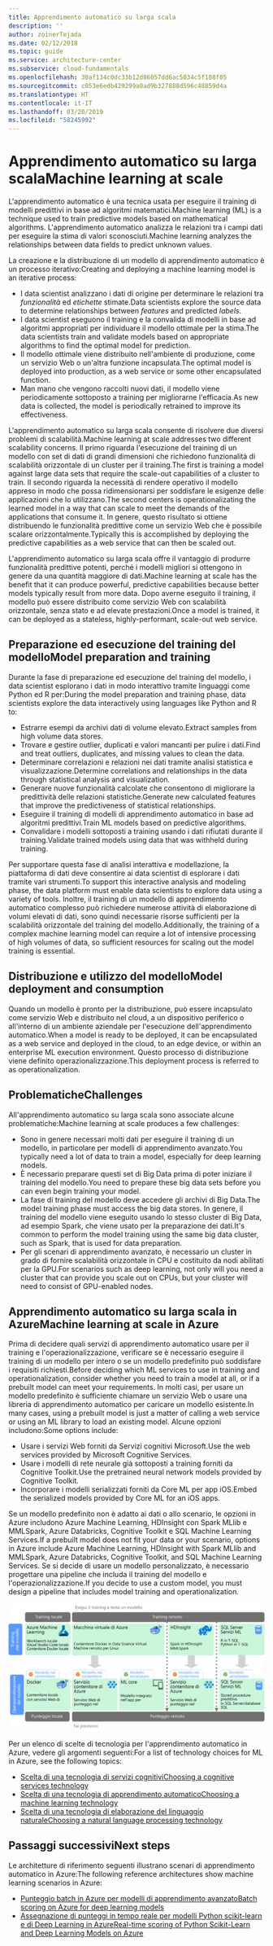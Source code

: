 ```yaml
---
title: Apprendimento automatico su larga scala
description: ''
author: zoinerTejada
ms.date: 02/12/2018
ms.topic: guide
ms.service: architecture-center
ms.subservice: cloud-fundamentals
ms.openlocfilehash: 30af134c0dc33b12d86057dd6ac5034c5f108f05
ms.sourcegitcommit: c053e6edb429299a0ad9b327888d596c48859d4a
ms.translationtype: HT
ms.contentlocale: it-IT
ms.lasthandoff: 03/20/2019
ms.locfileid: "58245992"
---
```

# <a name="machine-learning-at-scale"></a><span data-ttu-id="afb6a-102">Apprendimento automatico su larga scala</span><span class="sxs-lookup"><span data-stu-id="afb6a-102">Machine learning at scale</span></span>

<span data-ttu-id="afb6a-103">L'apprendimento automatico è una tecnica usata per eseguire il training di modelli predittivi in base ad algoritmi matematici.</span><span class="sxs-lookup"><span data-stu-id="afb6a-103">Machine learning (ML) is a technique used to train predictive models based on mathematical algorithms.</span></span> <span data-ttu-id="afb6a-104">L'apprendimento automatico analizza le relazioni tra i campi dati per eseguire la stima di valori sconosciuti.</span><span class="sxs-lookup"><span data-stu-id="afb6a-104">Machine learning analyzes the relationships between data fields to predict unknown values.</span></span>

<span data-ttu-id="afb6a-105">La creazione e la distribuzione di un modello di apprendimento automatico è un processo iterativo:</span><span class="sxs-lookup"><span data-stu-id="afb6a-105">Creating and deploying a machine learning model is an iterative process:</span></span>

- <span data-ttu-id="afb6a-106">I data scientist analizzano i dati di origine per determinare le relazioni tra *funzionalità* ed *etichette* stimate.</span><span class="sxs-lookup"><span data-stu-id="afb6a-106">Data scientists explore the source data to determine relationships between *features* and predicted *labels*.</span></span>
- <span data-ttu-id="afb6a-107">I data scientist eseguono il training e la convalida di modelli in base ad algoritmi appropriati per individuare il modello ottimale per la stima.</span><span class="sxs-lookup"><span data-stu-id="afb6a-107">The data scientists train and validate models based on appropriate algorithms to find the optimal model for prediction.</span></span>
- <span data-ttu-id="afb6a-108">Il modello ottimale viene distribuito nell'ambiente di produzione, come un servizio Web o un'altra funzione incapsulata.</span><span class="sxs-lookup"><span data-stu-id="afb6a-108">The optimal model is deployed into production, as a web service or some other encapsulated function.</span></span>
- <span data-ttu-id="afb6a-109">Man mano che vengono raccolti nuovi dati, il modello viene periodicamente sottoposto a training per migliorarne l'efficacia.</span><span class="sxs-lookup"><span data-stu-id="afb6a-109">As new data is collected, the model is periodically retrained to improve its effectiveness.</span></span>

<span data-ttu-id="afb6a-110">L'apprendimento automatico su larga scala consente di risolvere due diversi problemi di scalabilità.</span><span class="sxs-lookup"><span data-stu-id="afb6a-110">Machine learning at scale addresses two different scalability concerns.</span></span> <span data-ttu-id="afb6a-111">Il primo riguarda l'esecuzione del training di un modello con set di dati di grandi dimensioni che richiedono funzionalità di scalabilità orizzontale di un cluster per il training.</span><span class="sxs-lookup"><span data-stu-id="afb6a-111">The first is training a model against large data sets that require the scale-out capabilities of a cluster to train.</span></span> <span data-ttu-id="afb6a-112">Il secondo riguarda la necessità di rendere operativo il modello appreso in modo che possa ridimensionarsi per soddisfare le esigenze delle applicazioni che lo utilizzano.</span><span class="sxs-lookup"><span data-stu-id="afb6a-112">The second centers is operationalizating the learned model in a way that can scale to meet the demands of the applications that consume it.</span></span> <span data-ttu-id="afb6a-113">In genere, questo risultato si ottiene distribuendo le funzionalità predittive come un servizio Web che è possibile scalare orizzontalmente.</span><span class="sxs-lookup"><span data-stu-id="afb6a-113">Typically this is accomplished by deploying the predictive capabilities as a web service that can then be scaled out.</span></span>

<span data-ttu-id="afb6a-114">L'apprendimento automatico su larga scala offre il vantaggio di produrre funzionalità predittive potenti, perché i modelli migliori si ottengono in genere da una quantità maggiore di dati.</span><span class="sxs-lookup"><span data-stu-id="afb6a-114">Machine learning at scale has the benefit that it can produce powerful, predictive capabilities because better models typically result from more data.</span></span> <span data-ttu-id="afb6a-115">Dopo averne eseguito il training, il modello può essere distribuito come servizio Web con scalabilità orizzontale, senza stato e ad elevate prestazioni.</span><span class="sxs-lookup"><span data-stu-id="afb6a-115">Once a model is trained, it can be deployed as a stateless, highly-performant, scale-out web service.</span></span>

## <a name="model-preparation-and-training"></a><span data-ttu-id="afb6a-116">Preparazione ed esecuzione del training del modello</span><span class="sxs-lookup"><span data-stu-id="afb6a-116">Model preparation and training</span></span>

<span data-ttu-id="afb6a-117">Durante la fase di preparazione ed esecuzione del training del modello, i data scientist esplorano i dati in modo interattivo tramite linguaggi come Python ed R per:</span><span class="sxs-lookup"><span data-stu-id="afb6a-117">During the model preparation and training phase, data scientists explore the data interactively using languages like Python and R to:</span></span>

- <span data-ttu-id="afb6a-118">Estrarre esempi da archivi dati di volume elevato.</span><span class="sxs-lookup"><span data-stu-id="afb6a-118">Extract samples from high volume data stores.</span></span>
- <span data-ttu-id="afb6a-119">Trovare e gestire outlier, duplicati e valori mancanti per pulire i dati.</span><span class="sxs-lookup"><span data-stu-id="afb6a-119">Find and treat outliers, duplicates, and missing values to clean the data.</span></span>
- <span data-ttu-id="afb6a-120">Determinare correlazioni e relazioni nei dati tramite analisi statistica e visualizzazione.</span><span class="sxs-lookup"><span data-stu-id="afb6a-120">Determine correlations and relationships in the data through statistical analysis and visualization.</span></span>
- <span data-ttu-id="afb6a-121">Generare nuove funzionalità calcolate che consentono di migliorare la predittività delle relazioni statistiche.</span><span class="sxs-lookup"><span data-stu-id="afb6a-121">Generate new calculated features that improve the predictiveness of statistical relationships.</span></span>
- <span data-ttu-id="afb6a-122">Eseguire il training di modelli di apprendimento automatico in base ad algoritmi predittivi.</span><span class="sxs-lookup"><span data-stu-id="afb6a-122">Train ML models based on predictive algorithms.</span></span>
- <span data-ttu-id="afb6a-123">Convalidare i modelli sottoposti a training usando i dati rifiutati durante il training.</span><span class="sxs-lookup"><span data-stu-id="afb6a-123">Validate trained models using data that was withheld during training.</span></span>

<span data-ttu-id="afb6a-124">Per supportare questa fase di analisi interattiva e modellazione, la piattaforma di dati deve consentire ai data scientist di esplorare i dati tramite vari strumenti.</span><span class="sxs-lookup"><span data-stu-id="afb6a-124">To support this interactive analysis and modeling phase, the data platform must enable data scientists to explore data using a variety of tools.</span></span> <span data-ttu-id="afb6a-125">Inoltre, il training di un modello di apprendimento automatico complesso può richiedere numerose attività di elaborazione di volumi elevati di dati, sono quindi necessarie risorse sufficienti per la scalabilità orizzontale del training del modello.</span><span class="sxs-lookup"><span data-stu-id="afb6a-125">Additionally, the training of a complex machine learning model can require a lot of intensive processing of high volumes of data, so sufficient resources for scaling out the model training is essential.</span></span>

## <a name="model-deployment-and-consumption"></a><span data-ttu-id="afb6a-126">Distribuzione e utilizzo del modello</span><span class="sxs-lookup"><span data-stu-id="afb6a-126">Model deployment and consumption</span></span>

<span data-ttu-id="afb6a-127">Quando un modello è pronto per la distribuzione, può essere incapsulato come servizio Web e distribuito nel cloud, a un dispositivo periferico o all'interno di un ambiente aziendale per l'esecuzione dell'apprendimento automatico.</span><span class="sxs-lookup"><span data-stu-id="afb6a-127">When a model is ready to be deployed, it can be encapsulated as a web service and deployed in the cloud, to an edge device, or within an enterprise ML execution environment.</span></span> <span data-ttu-id="afb6a-128">Questo processo di distribuzione viene definito operazionalizzazione.</span><span class="sxs-lookup"><span data-stu-id="afb6a-128">This deployment process is referred to as operationalization.</span></span>

## <a name="challenges"></a><span data-ttu-id="afb6a-129">Problematiche</span><span class="sxs-lookup"><span data-stu-id="afb6a-129">Challenges</span></span>

<span data-ttu-id="afb6a-130">All'apprendimento automatico su larga scala sono associate alcune problematiche:</span><span class="sxs-lookup"><span data-stu-id="afb6a-130">Machine learning at scale produces a few challenges:</span></span>

- <span data-ttu-id="afb6a-131">Sono in genere necessari molti dati per eseguire il training di un modello, in particolare per modelli di apprendimento avanzato.</span><span class="sxs-lookup"><span data-stu-id="afb6a-131">You typically need a lot of data to train a model, especially for deep learning models.</span></span>
- <span data-ttu-id="afb6a-132">È necessario preparare questi set di Big Data prima di poter iniziare il training del modello.</span><span class="sxs-lookup"><span data-stu-id="afb6a-132">You need to prepare these big data sets before you can even begin training your model.</span></span>
- <span data-ttu-id="afb6a-133">La fase di training del modello deve accedere gli archivi di Big Data.</span><span class="sxs-lookup"><span data-stu-id="afb6a-133">The model training phase must access the big data stores.</span></span> <span data-ttu-id="afb6a-134">In genere, il training del modello viene eseguito usando lo stesso cluster di Big Data, ad esempio Spark, che viene usato per la preparazione dei dati.</span><span class="sxs-lookup"><span data-stu-id="afb6a-134">It's common to perform the model training using the same big data cluster, such as Spark, that is used for data preparation.</span></span>
- <span data-ttu-id="afb6a-135">Per gli scenari di apprendimento avanzato, è necessario un cluster in grado di fornire scalabilità orizzontale in CPU e costituito da nodi abilitati per la GPU.</span><span class="sxs-lookup"><span data-stu-id="afb6a-135">For scenarios such as deep learning, not only will you need a cluster that can provide you scale out on CPUs, but your cluster will need to consist of GPU-enabled nodes.</span></span>

## <a name="machine-learning-at-scale-in-azure"></a><span data-ttu-id="afb6a-136">Apprendimento automatico su larga scala in Azure</span><span class="sxs-lookup"><span data-stu-id="afb6a-136">Machine learning at scale in Azure</span></span>

<span data-ttu-id="afb6a-137">Prima di decidere quali servizi di apprendimento automatico usare per il training e l'operazionalizzazione, verificare se è necessario eseguire il training di un modello per intero o se un modello predefinito può soddisfare i requisiti richiesti.</span><span class="sxs-lookup"><span data-stu-id="afb6a-137">Before deciding which ML services to use in training and operationalization, consider whether you need to train a model at all, or if a prebuilt model can meet your requirements.</span></span> <span data-ttu-id="afb6a-138">In molti casi, per usare un modello predefinito è sufficiente chiamare un servizio Web o usare una libreria di apprendimento automatico per caricare un modello esistente.</span><span class="sxs-lookup"><span data-stu-id="afb6a-138">In many cases, using a prebuilt model is just a matter of calling a web service or using an ML library to load an existing model.</span></span> <span data-ttu-id="afb6a-139">Alcune opzioni includono:</span><span class="sxs-lookup"><span data-stu-id="afb6a-139">Some options include:</span></span>

- <span data-ttu-id="afb6a-140">Usare i servizi Web forniti da Servizi cognitivi Microsoft.</span><span class="sxs-lookup"><span data-stu-id="afb6a-140">Use the web services provided by Microsoft Cognitive Services.</span></span>
- <span data-ttu-id="afb6a-141">Usare i modelli di rete neurale già sottoposti a training forniti da Cognitive Toolkit.</span><span class="sxs-lookup"><span data-stu-id="afb6a-141">Use the pretrained neural network models provided by Cognitive Toolkit.</span></span>
- <span data-ttu-id="afb6a-142">Incorporare i modelli serializzati forniti da Core ML per app iOS.</span><span class="sxs-lookup"><span data-stu-id="afb6a-142">Embed the serialized models provided by Core ML for an iOS apps.</span></span>

<span data-ttu-id="afb6a-143">Se un modello predefinito non è adatto ai dati o allo scenario, le opzioni in Azure includono Azure Machine Learning, HDInsight con Spark MLlib e MMLSpark, Azure Databricks, Cognitive Toolkit e SQL Machine Learning Services.</span><span class="sxs-lookup"><span data-stu-id="afb6a-143">If a prebuilt model does not fit your data or your scenario, options in Azure include Azure Machine Learning, HDInsight with Spark MLlib and MMLSpark, Azure Databricks, Cognitive Toolkit, and SQL Machine Learning Services.</span></span> <span data-ttu-id="afb6a-144">Se si decide di usare un modello personalizzato, è necessario progettare una pipeline che includa il training del modello e l'operazionalizzazione.</span><span class="sxs-lookup"><span data-stu-id="afb6a-144">If you decide to use a custom model, you must design a pipeline that includes model training and operationalization.</span></span>

![Opzioni di modelli in Azure](./images/machine-learning-model-training-and-deployment.png)

<span data-ttu-id="afb6a-146">Per un elenco di scelte di tecnologia per l'apprendimento automatico in Azure, vedere gli argomenti seguenti:</span><span class="sxs-lookup"><span data-stu-id="afb6a-146">For a list of technology choices for ML in Azure, see the following topics:</span></span>

- [<span data-ttu-id="afb6a-147">Scelta di una tecnologia di servizi cognitivi</span><span class="sxs-lookup"><span data-stu-id="afb6a-147">Choosing a cognitive services technology</span></span>](../technology-choices/cognitive-services.md)
- [<span data-ttu-id="afb6a-148">Scelta di una tecnologia di apprendimento automatico</span><span class="sxs-lookup"><span data-stu-id="afb6a-148">Choosing a machine learning technology</span></span>](../technology-choices/data-science-and-machine-learning.md)
- [<span data-ttu-id="afb6a-149">Scelta di una tecnologia di elaborazione del linguaggio naturale</span><span class="sxs-lookup"><span data-stu-id="afb6a-149">Choosing a natural language processing technology</span></span>](../technology-choices/natural-language-processing.md)

## <a name="next-steps"></a><span data-ttu-id="afb6a-150">Passaggi successivi</span><span class="sxs-lookup"><span data-stu-id="afb6a-150">Next steps</span></span>

<span data-ttu-id="afb6a-151">Le architetture di riferimento seguenti illustrano scenari di apprendimento automatico in Azure:</span><span class="sxs-lookup"><span data-stu-id="afb6a-151">The following reference architectures show machine learning scenarios in Azure:</span></span>

- [<span data-ttu-id="afb6a-152">Punteggio batch in Azure per modelli di apprendimento avanzato</span><span class="sxs-lookup"><span data-stu-id="afb6a-152">Batch scoring on Azure for deep learning models</span></span>](../../reference-architectures/ai/batch-scoring-deep-learning.md)
- [<span data-ttu-id="afb6a-153">Assegnazione di punteggi in tempo reale per modelli Python scikit-learn e di Deep Learning in Azure</span><span class="sxs-lookup"><span data-stu-id="afb6a-153">Real-time scoring of Python Scikit-Learn and Deep Learning Models on Azure</span></span>](../../reference-architectures/ai/realtime-scoring-python.md)